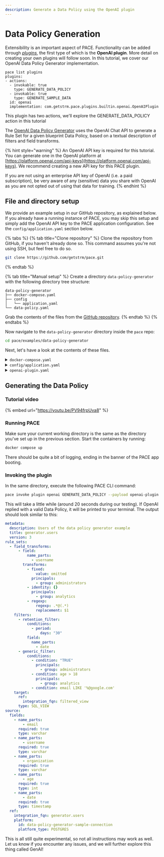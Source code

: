 ```yaml
---
description: Generate a Data Policy using the OpenAI plugin
---
```


# Data Policy Generation

Extensibility is an important aspect of PACE. Functionality can be added through [_plugins_](../plugins/definition.md), the first type of which is the **OpenAI plugin**. More detail on creating your own plugins will follow soon. In this tutorial, we cover our OpenAI Data Policy Generator implementation.

```shell
pace list plugins
plugins:
- actions:
  - invokable: true
    type: GENERATE_DATA_POLICY
  - invokable: true
    type: GENERATE_SAMPLE_DATA
  id: openai
  implementation: com.getstrm.pace.plugins.builtin.openai.OpenAIPlugin
```

This plugin has two actions, we'll explore the GENERATE\_DATA\_POLICY action in this tutorial

The [OpenAI Data Policy Generator](../plugins/built-in/openai.md) uses the OpenAI Chat API to generate a Rule Set for a given blueprint Data Policy, based on a textual description of filters and field transforms.

{% hint style="warning" %}
An OpenAI API key is required for this tutorial. You can generate one in the OpenAI platform at [https://platform.openai.com/api-keys](https://platform.openai.com/api-keys). We recommend creating a new API key for this PACE plugin.

If you are not using an enterprise API key of OpenAI (i.e. a paid subscription), be very aware of any (sensitive) data you share with OpenAI as you are not opted out of using that data for training.
{% endhint %}

## File and directory setup

We provide an example setup in our GitHub repository, as explained below. If you already have a running instance of PACE, you may skip this setup and simply add the OpenAI API key to the PACE application configuration. See the `config/application.yaml` section below.

{% tabs %}
{% tab title="Clone repository" %}
Clone the repository from GitHub, if you haven't already done so. This command assumes you're not using SSH, but feel free to do so.

```bash
git clone https://github.com/getstrm/pace.git
```
{% endtab %}

{% tab title="Manual setup" %}
Create a directory `data-policy-generator` with the following directory tree structure:

```
data-policy-generator
├── docker-compose.yaml
├── config
│   └── application.yaml
└── data-policy.yaml
```

Grab the contents of the files from the [GitHub repository](https://github.com/getstrm/pace/tree/alpha/examples/data-policy-generator).
{% endtab %}
{% endtabs %}

Now navigate to the `data-policy-generator` directory inside the `pace` repo:

```bash
cd pace/examples/data-policy-generator
```

Next, let's have a look at the contents of these files.

<details>

<summary><code>docker-compose.yaml</code></summary>

The compose file defines three services:

* **pace\_app** with the [ports](../../examples/detokenization/docker-compose.yaml#L41) for all different interfaces exposed to the host:
  * `9090` -> Envoy JSON / gRPC REST Transcoding proxy.
  * `50051` -> gRPC.
  * `8080` -> Spring Boot Actuator.
* **postgres\_pace** acts as the persistent layer for PACE to store its Data Policies.
  * Available under `localhost:5432` on your machine.

</details>

<details>

<summary><code>config/application.yaml</code></summary>

This is the Spring Boot application configuration, which specifies the PACE database connection, and the OpenAI API key.

```yaml
spring:
  datasource:
    url: jdbc:postgresql://postgres_pace:5432/pace
    hikari:
      username: pace
      password: pace
      schema: public

app:
  plugins:
    openai:
      enabled: true
      api-key: "put-your-api-key-here"
      # use a gpt-4 model to follow along with the documentation
      # if you don't have access, use gpt-3.5-turbo, but your results will be poorer
      model: "gpt-4-1106-preview"
```

Make sure to set a valid API key, which you can generate at [https://platform.openai.com/api-keys](https://platform.openai.com/api-keys).

</details>

<details>

<summary><code>openai-plugin.yaml</code></summary>

This file contains the blueprint Data Policy and the textual instructions we'll use to generate a Rule Set using the OpenAI Data Policy Generator plugin. Feel free to modify it to your own liking.

</details>

## Generating the Data Policy

### Tutorial video

{% embed url="https://youtu.be/PV94frpUva8" %}

### Running PACE

Make sure your current working directory is the same as the directory you've set up in the previous section. Start the containers by running:

```bash
docker compose up
```

There should be quite a bit of logging, ending in the banner of the PACE app booting.

### Invoking the plugin

In the same directory, execute the following PACE CLI command:

```bash
pace invoke plugin openai GENERATE_DATA_POLICY --payload openai-plugin.yaml
```

This will take a little while (around 20 seconds during our testing). If OpenAI replied with a valid Data Policy, it will be printed to your terminal. The output should look similar to this:

```yaml
metadata:
  description: Users of the data policy generator example
  title: generator.users
  version: 3
rule_sets:
  - field_transforms:
      - field:
          name_parts:
            - username
        transforms:
          - fixed:
              value: omitted
            principals:
              - group: administrators
          - identity: {}
            principals:
              - group: analytics
          - regexp:
              regexp: .*@(.*)
              replacement: $1
    filters:
      - retention_filter:
          conditions:
            - period:
                days: "30"
          field:
            name_parts:
              - date
      - generic_filter:
          conditions:
            - condition: "TRUE"
              principals:
                - group: administrators
            - condition: age > 18
              principals:
                - group: analytics
            - condition: email LIKE '%@google.com'
    target:
      ref: 
        integration_fqn: filtered_view
      type: SQL_VIEW
source:
  fields:
    - name_parts:
        - email
      required: true
      type: varchar
    - name_parts:
        - username
      required: true
      type: varchar
    - name_parts:
        - organization
      required: true
      type: varchar
    - name_parts:
        - age
      required: true
      type: int
    - name_parts:
        - date
      required: true
      type: timestamp
  ref: 
    integration_fqn: generator.users
    platform:
      id: data-policy-generator-sample-connection
      platform_type: POSTGRES
```

This is all still quite experimental, so not all instructions may work as well. Let us know if you encounter any issues, and we will further explore this thing called GenAI!
